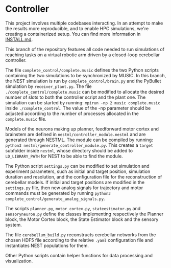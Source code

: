 # Controller

This project involves multiple codebases interacting. In an attempt to make the results more reproducible, and to enable HPC simulations, we're creating a containerized setup. You can find more information in [INSTALL.md](INSTALL.md).


This branch of the repository features all code needed to run simulations of reaching tasks on a virtual robotic arm driven by a closed-loop cerebellar controller.

The file `complete_control/complete.music` defines the two Python scripts containing the two simulations to be synchronized by MUSIC. In this branch, the NEST simulation is run by `complete_control/brain.py` and the PyBullet simulation by `receiver_plant.py`. The file `./complete_control/complete.music` can be modified to allocate the desired number of slots to both the controller script and the plant one. The simulation can be started by running:
`mpirun -np 2 music complete.music` inside `./complete_control`. The value of the -np parameter should be adjusted according to the number of processes allocated in the `complete.music` file.

Models of the neurons making up planner, feedforward motor cortex and brainstem are defined in `nestml/controller_module.nestml` and are generated through NESTML. The module can be compiled by running:
`python3 nestml/generate_controller_module.py`. This creates a `target` subfolder inside `nestml`, whose directory should be added to `LD_LIBRARY_PATH` for NEST to be able to find the module.

The Python script `settings.py` can be modified to set simulation and experiment parameters, such as initial and target position, simulation duration and resolution, and the configuration file for the reconstruction of cerebellar models. If initial and target positions are modified in the `settings.py` file, then new analog signals for trajectory and motor commands must be generated by running `python3 complete_control/generate_analog_signals.py`.

The scripts `planner.py`, `motor_cortex.py`, `stateestimator.py` and `sensoryneuron.py` define the classes implementing respectively the Planner block, the Motor Cortex block, the State Estimator block and the sensory system. 

The file `cerebellum_build.py` reconstructs cerebellar networks from the chosen HDF5 file according to the relative `.yaml` configuration file and instantiates NEST populations for them.

Other Python scripts contain helper functions for data processing and visualization.



